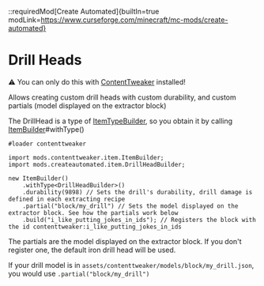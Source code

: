 [comment]: <> (::requiredMod[CreateAutomated]{builtIn=true modLink=https://www.curseforge.com/minecraft/mc-mods/create-automated})
[comment]: <> (::requiredMod[Create Automated]{builtIn=false modLink=https://www.curseforge.com/minecraft/mc-mods/create-automated requiredMod=ContentTweaker requiredModLink=https://www.curseforge.com/minecraft/mc-mods/contenttweaker})
::requiredMod[Create Automated]{builtIn=true modLink=https://www.curseforge.com/minecraft/mc-mods/create-automated}

# Drill Heads

⚠ You can only do this with [ContentTweaker](https://www.curseforge.com/minecraft/mc-mods/contenttweaker) installed!

Allows creating custom drill heads with custom durability, and custom partials (model displayed on the extractor block)

The DrillHead is a type of [ItemTypeBuilder](/mods/contenttweaker/API/item/ItemTypeBuilder),
so you obtain it by calling [ItemBuilder](/mods/contenttweaker/API/item/ItemBuilder)#withType<DrillHeadBuilder>()

```zenscript
#loader contenttweaker

import mods.contenttweaker.item.ItemBuilder;
import mods.createautomated.item.DrillHeadBuilder;

new ItemBuilder()
    .withType<DrillHeadBuilder>()
    .durability(9898) // Sets the drill's durability, drill damage is defined in each extracting recipe
    .partial("block/my_drill") // Sets the model displayed on the extractor block. See how the partials work below
    .build("i_like_putting_jokes_in_ids"); // Registers the block with the id contenttweaker:i_like_putting_jokes_in_ids
```

The partials are the model displayed on the extractor block. 
If you don't register one, the default iron drill head will be used.


If your drill model is in `assets/contenttweaker/models/block/my_drill.json`, you would use `.partial("block/my_drill")`